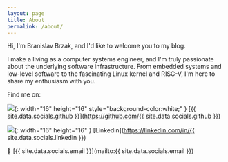 ```yaml
---
layout: page
title: About
permalink: /about/
---
```



Hi, I'm Branislav Brzak, and I'd like to welcome you to my blog.

I make a living as a computer systems engineer, and I'm truly passionate about the underlying software infrastructure. From embedded systems and low-level software to the fascinating Linux kernel and RISC-V, I'm here to share my enthusiasm with you.


Find me on:

![](https://github.com/favicon.ico){: width="16" height="16" style="background-color:white;" }
[{{ site.data.socials.github }}](https://github.com/{{ site.data.socials.github }})

![](https://linkedin.com/favicon.ico){: width="16" height="16" }
[Linkedin](https://linkedin.com/in/{{ site.data.socials.linkedin }})

📧 [{{ site.data.socials.email }}](mailto:{{ site.data.socials.email }})

